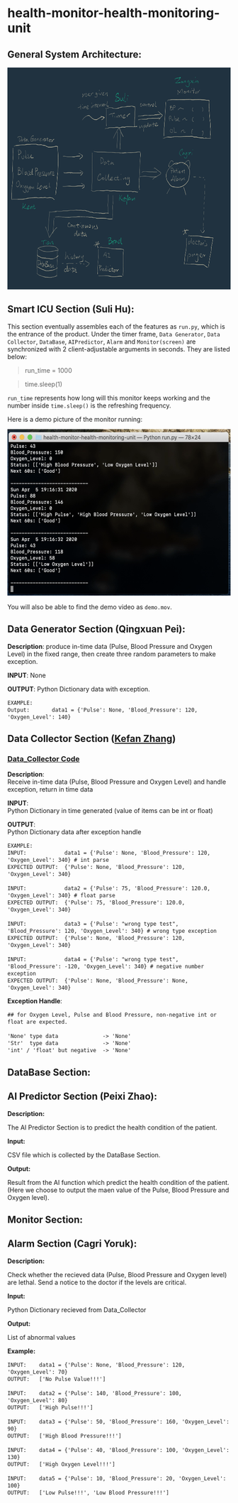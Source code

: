 # health-monitor-health-monitoring-unit
## General System Architecture:
<p align="center">
  <img width="800" height="500" src="/PNG image-08D2E2371294-1.png">
</p>

## Smart ICU Section (Suli Hu):
This section eventually assembles each of the features as `run.py`, which is the entrance of the product.  Under the timer frame, `Data Generator`, `Data Collector`, `DataBase`, `AIPredictor`, `Alarm` and `Monitor(screen)` are synchronized with 2 client-adjustable  arguments in seconds. They are listed below:
>  run_time = 1000

>  time.sleep(1) 

`run_time` represents how long will this monitor keeps working and the number inside `time.sleep()` is  the refreshing frequency. 

Here is a demo picture of the monitor running:
<p align="center">
  <img width="600" height="375" src="/demo_pic.png">
</p>

You will also be able to find the demo video as `demo.mov`.

## Data Generator Section (Qingxuan Pei):
**Description**:
produce in-time data (Pulse, Blood Pressure and Oxygen Level) in the fixed range, then create three random parameters to make exception.

**INPUT**: 
None

**OUTPUT**: 
Python Dictionary data with exception.
```
EXAMPLE:  
Output:       data1 = {'Pulse': None, 'Blood_Pressure': 120, 'Oxygen_Level': 140}
```

## Data Collector Section ([Kefan Zhang](https://github.com/h4x0rMadness))

### [Data_Collector Code](https://github.com/BUEC500C1/health-monitor-health-monitoring-unit/blob/master/Data_Collect.py)

**Description**:  
Receive in-time data (Pulse, Blood Pressure and Oxygen Level) and handle exception, return in time data

**INPUT**:        
Python Dictionary in time generated (value of items can be int or float)

**OUTPUT**:       
Python Dictionary data after exception handle
```
EXAMPLE:  
INPUT:            data1 = {'Pulse': None, 'Blood_Pressure': 120, 'Oxygen_Level': 340} # int parse
EXPECTED OUTPUT:  {'Pulse': None, 'Blood_Pressure': 120, 'Oxygen_Level': 340}

INPUT:            data2 = {'Pulse': 75, 'Blood_Pressure': 120.0, 'Oxygen_Level': 340} # float parse
EXPECTED OUTPUT:  {'Pulse': 75, 'Blood_Pressure': 120.0, 'Oxygen_Level': 340}

INPUT:            data3 = {'Pulse': "wrong type test", 'Blood_Pressure': 120, 'Oxygen_Level': 340} # wrong type exception
EXPECTED OUTPUT:  {'Pulse': None, 'Blood_Pressure': 120, 'Oxygen_Level': 340}

INPUT:            data4 = {'Pulse': "wrong type test", 'Blood_Pressure': -120, 'Oxygen_Level': 340} # negative number exception
EXPECTED OUTPUT:  {'Pulse': None, 'Blood_Pressure': None, 'Oxygen_Level': 340}

```

**Exception Handle**:
```
## for Oxygen Level, Pulse and Blood Pressure, non-negative int or float are expected.

'None' type data              -> 'None'
'Str'  type data              -> 'None'
'int' / 'float' but negative  -> 'None'
```


## DataBase Section:

## AI Predictor Section (Peixi Zhao):
**Description:**

The AI Predictor Section is to predict the health condition of the patient.

**Input:**

CSV file which is collected by the DataBase Section.

**Output:**

Result from the AI function which predict the health condition of the patient.(Here we choose to output the maen value of the Pulse, Blood Pressure and Oxygen level).

## Monitor Section:

## Alarm Section (Cagri Yoruk):
**Description:**

Check whether the recieved data (Pulse, Blood Pressure and Oxygen level) are lethal. Send a notice to the doctor if the levels are critical.

**Input:**

Python Dictionary recieved from Data_Collector

**Output:**

List of abnormal values

**Example:**

```
INPUT:	  data1 = {'Pulse': None, 'Blood_Pressure': 120, 'Oxygen_Level': 70}
OUTPUT:	  ['No Pulse Value!!!']

INPUT:	  data2 = {'Pulse': 140, 'Blood_Pressure': 100, 'Oxygen_Level': 80}
OUTPUT:	  ['High Pulse!!!']

INPUT:	  data3 = {'Pulse': 50, 'Blood_Pressure': 160, 'Oxygen_Level': 90}
OUTPUT:	  ['High Blood Pressure!!!']

INPUT:	  data4 = {'Pulse': 40, 'Blood_Pressure': 100, 'Oxygen_Level': 130}
OUTPUT:	  ['High Oxygen Level!!!']

INPUT:	  data5 = {'Pulse': 10, 'Blood_Pressure': 20, 'Oxygen_Level': 100}
OUTPUT:	  ['Low Pulse!!!', 'Low Blood Pressure!!!']

```

